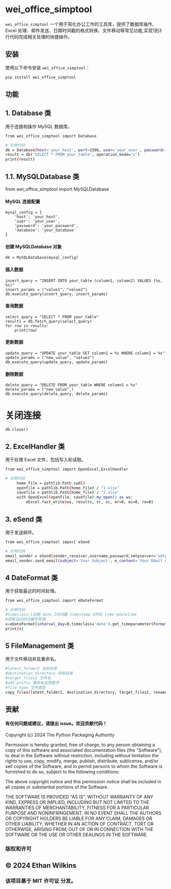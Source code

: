 # wei_office_simptool

`wei_office_simptool` 一个用于简化办公工作的工具库，提供了数据库操作、Excel 处理、邮件发送、日期时间戳的格式转换、文件移动等常见功能,实现1到3行代码完成相关处理的快捷操作。

## 安装

使用以下命令安装 `wei_office_simptool`：

```bash
pip install wei_office_simptool
```

## 功能

## 1. Database 类
用于连接和操作 MySQL 数据库。
```bash
from wei_office_simptool import Database

# 示例代码
db = Database(host='your_host', port=3306, user='your_user', password='your_password', db='your_database')
result = db("SELECT * FROM your_table", operation_mode="s")
print(result)
```
## 1.1. MySQLDatabase 类
from wei_office_simptool import MySQLDatabase

#### MySQL 连接配置
    mysql_config = {
        'host': 'your_host',
        'user': 'your_user',
        'password': 'your_password',
        'database': 'your_database'
    }

#### 创建 MySQLDatabase 对象
    db = MySQLDatabase(mysql_config)

#### 插入数据
    insert_query = "INSERT INTO your_table (column1, column2) VALUES (%s, %s)"
    insert_params = ("value1", "value2")
    db.execute_query(insert_query, insert_params)

#### 查询数据
    select_query = "SELECT * FROM your_table"
    results = db.fetch_query(select_query)
    for row in results:
        print(row)

#### 更新数据
    update_query = "UPDATE your_table SET column1 = %s WHERE column2 = %s"
    update_params = ("new_value", "value2")
    db.execute_query(update_query, update_params)

#### 删除数据
    delete_query = "DELETE FROM your_table WHERE column1 = %s"
    delete_params = ("new_value",)
    db.execute_query(delete_query, delete_params)

# 关闭连接
    db.close()

## 2. ExcelHandler 类
用于处理 Excel 文件，包括写入和读取。

```bash
from wei_office_simptool import OpenExcel,ExcelHandler

# 示例代码
     home_file = pathlib.Path.cwd()
     openfile = pathlib.Path(home_file) / "1.xlsx"
     savefile = pathlib.Path(home_file) / "2.xlsx"
     with OpenExcel(openfile, savefile).my_open() as ws:
         eExcel.fast_write(ws, results, sr, sc, er=0, ec=0, re=0)
```
## 3. eSend 类
用于发送邮件。

```bash
from wei_office_simptool import eSend

# 示例代码
email_sender = eSend(sender,receiver,username,password,smtpserver='smtp.126.com')
email_sender.send_email(subject='Your Subject', e_content='Your Email Content', file_paths=['/path/to/file/'], file_names=['attachment.txt'])
```

## 4 DateFormat 类
用于获取最近的时间处理。

```bash
from wei_office_simptool import eDateFormat

# 示例代码
#timeclass:1日期 date 2时间戳 timestamp 3时刻 time 4datetime
#获取当日的日期字符串
x=eDateFormat(interval_day=0,timeclass='date').get_timeparameter(Format="%Y-%m-%d")
print(x)
```

## 5 FileManagement 类
用于文件移动并且重命名。
```bash
#latest_folder2 当前目录
#destination_directory 目标目录
#target_files2 文件名
#add_prefix 重命名去除数字
#file_type 文件类型
copy_files(latest_folder2, destination_directory, target_files2, rename=add_prefix,file_type="xls")
```

## 贡献
#### 有任何问题或建议，请提出 issue。欢迎贡献代码！

Copyright (c) 2024 The Python Packaging Authority
 
Permission is hereby granted, free of charge, to any person obtaining a copy
of this software and associated documentation files (the "Software"), to deal
in the Software without restriction, including without limitation the rights
to use, copy, modify, merge, publish, distribute, sublicense, and/or sell
copies of the Software, and to permit persons to whom the Software is
furnished to do so, subject to the following conditions:
 
The above copyright notice and this permission notice shall be included in all
copies or substantial portions of the Software.
 
THE SOFTWARE IS PROVIDED "AS IS", WITHOUT WARRANTY OF ANY KIND, EXPRESS OR
IMPLIED, INCLUDING BUT NOT LIMITED TO THE WARRANTIES OF MERCHANTABILITY,
FITNESS FOR A PARTICULAR PURPOSE AND NONINFRINGEMENT. IN NO EVENT SHALL THE
AUTHORS OR COPYRIGHT HOLDERS BE LIABLE FOR ANY CLAIM, DAMAGES OR OTHER
LIABILITY, WHETHER IN AN ACTION OF CONTRACT, TORT OR OTHERWISE, ARISING FROM,
OUT OF OR IN CONNECTION WITH THE SOFTWARE OR THE USE OR OTHER DEALINGS IN THE
SOFTWARE.
### 版权和许可
## © 2024 Ethan Wilkins

### 该项目基于 MIT 许可证 分发。
